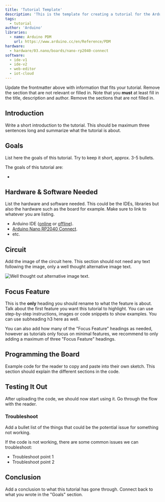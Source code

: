 ```yaml
---
title: 'Tutorial Template'
description: 'This is the template for creating a tutorial for the Arduino Documentation website.'
tags: 
  - tutorial
author: 'Arduino'
libraries: 
  - name: Arduino PDM
    url: https://www.arduino.cc/en/Reference/PDM
hardware:
  - hardware/03.nano/boards/nano-rp2040-connect
software:
  - ide-v1
  - ide-v2
  - web-editor
  - iot-cloud
---
```


Update the frontmatter above with information that fits your tutorial. Remove the section that are not relevant or filled in. Note that you **must** at least fill in the title, description and author. Remove the sections that are not filled in.

## Introduction 

Write a short introduction to the tutorial. This should be maximum three sentences long and summarize what the tutorial is about. 

## Goals

List here the goals of this tutorial. Try to keep it short, approx. 3-5 bullets. 

The goals of this tutorial are:

- 

## Hardware & Software Needed

List the hardware and software needed. This could be the IDEs, libraries but also the hardware such as the board for example. Make sure to link to whatever you are listing. 

- Arduino IDE ([online](https://create.arduino.cc/) or [offline](https://www.arduino.cc/en/main/software)).
- [Arduino Nano RP2040 Connect](https://store.arduino.cc/nano-rp2040-connect).
- etc.

## Circuit

Add the image of the circuit here. This section should not need any text following the image, only a well thought alternative image text. 

![Well thought out alternative image text.]()

## Focus Feature

This is the **only** heading you should rename to what the feature is about. Talk about the first feature you want this tutorial to highlight. You can use step-by-step instructions, images or code snippets to show examples. You can use subheading h3 here as well. 

You can also add how many of the "Focus Feature" headings as needed, however as tutorials only focus on minimal features, we recommend to only adding a maximum of three "Focus Feature" headings.

## Programming the Board

Example code for the reader to copy and paste into their own sketch. This section should explain the different sections in the code. 

## Testing It Out

After uploading the code, we should now start using it. Go through the flow with the reader. 

### Troubleshoot

Add a bullet list of the things that could be the potential issue for something not working. 

If the code is not working, there are some common issues we can troubleshoot:

- Troubleshoot point 1
- Troubleshoot point 2

## Conclusion

Add a conclusion to what this tutorial has gone through. Connect back to what you wrote in the "Goals" section. 

